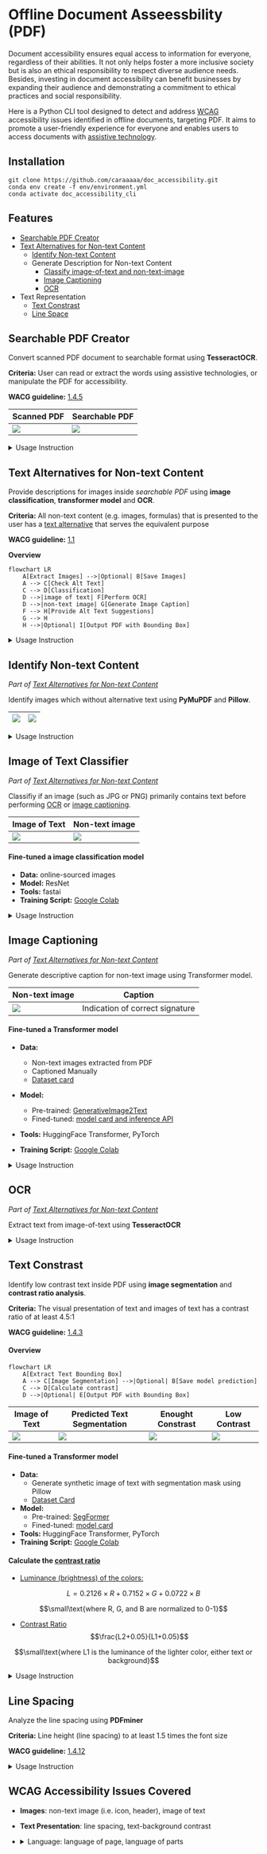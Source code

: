 
# Offline Document Asseessbility (PDF)


Document accessibility ensures equal access to information for everyone, regardless of their abilities. It not only helps foster a more inclusive society but is also an ethical responsibility to respect diverse audience needs. Besides, investing in document accessibility can benefit businesses by expanding their audience and demonstrating a commitment to ethical practices and social responsibility.

Here is a Python CLI tool designed to detect and address [WCAG](https://www.w3.org/WAI/standards-guidelines/wcag/) accessibility issues identified in offline documents, targeting PDF. It aims to promote a user-friendly experience for everyone and enables users to access documents with [assistive technology](https://www.w3.org/WAI/WCAG22/Understanding/text-spacing.html#dfn-assistive-technology).

## Installation
```
git clone https://github.com/caraaaaa/doc_accessibility.git
conda env create -f env/environment.yml
conda activate doc_accessibility_cli
```

## Features
- [Searchable PDF Creator](#searchable-pdf-creator)
- [Text Alternatives for Non-text Content](#text-alternatives-for-non-text-content)
    - [Identify Non-text Content](#identify-non-text-content)
    - Generate Description for Non-text Content
        - [Classify image-of-text and non-text-image](#image-of-text-classifier)
        - [Image Captioning](#image-captioning)
        - [OCR](#ocr)
- Text Representation
    - [Text Constrast](#text-constrast)
    - [Line Space](#line-spacing)



## Searchable PDF Creator
Convert scanned PDF document to searchable format using **TesseractOCR**.

**Criteria:** User can read or extract the words using assistive technologies, or manipulate the PDF for accessibility. 

**WACG guideline:** [1.4.5](https://www.w3.org/WAI/WCAG22/Understanding/images-of-text)

|     Scanned PDF     |  Searchable PDF   |
| ------------------- | ----------------- |
| ![](resources/before_OCR.png) | ![](resources/after_OCR.png)| 


<details>
  <summary>Usage Instruction</summary>

```PowerShell
python script/scanned2searchable.py [-o OUTPUT_PDF_PATH] [-s] input_pdf_path
```
Default output path: `readable_pdf.pdf` 

```PowerShell
optional arguments:
  -o OUTPUT_PDF_PATH, --output_pdf_path OUTPUT_PDF_PATH
                        The path for the output searchable PDF file.
  -s, --show_result     Show text of the searchable PDF after OCR
```

</details>


## Text Alternatives for Non-text Content
Provide descriptions for images inside *searchable PDF* using **image classification**, **transformer model** and **OCR**.

**Criteria:** All non-text content (e.g. images, formulas) that is presented to the user has a [text alternative](https://www.w3.org/WAI/WCAG22/Understanding/non-text-content#dfn-text-alternative) that serves the equivalent purpose

**WACG guideline:** [1.1](https://www.w3.org/WAI/WCAG22/Understanding/text-alternatives)

**Overview**
```mermaid
flowchart LR
    A[Extract Images] -->|Optional| B[Save Images]
    A --> C[Check Alt Text]
    C --> D[Classification]
    D -->|image of text| F[Perform OCR]
    D -->|non-text image| G[Generate Image Caption]
    F --> H[Provide Alt Text Suggestions]
    G --> H
    H -->|Optional| I[Output PDF with Bounding Box]
```
<details>
  <summary>Usage Instruction</summary>

```PowerShell
python script/extract_PDF_image.py [--output_img] [--output_folder OUTPUT_FOLDER] [--draw_bbox] [--output_pdf_path OUTPUT_PDF_PATH] [--captioning] input_pdf_path
```
```PowerShell
optional arguments:
  --output_img          Output images extracted from the PDF.
  --output_folder OUTPUT_FOLDER
                        The directory for the output images.
  --draw_bbox           Output PDF with bounding box on images.
  --output_pdf_path OUTPUT_PDF_PATH
                        The path for the output PDF file with bounding box.
  --captioning          Generate caption for images.
```
Default output folder: `pdf_image` 
Default output pdf path: `image_bbox.pdf` 
</details>



## Identify Non-text Content
*Part of [Text Alternatives for Non-text Content](#text-alternatives-for-non-text-content)*

Identify images which without alternative text using **PyMuPDF** and **Pillow**.


| ![](resources/pdf_image.png) | ![](resources/pdf_image_bbox.png)| 
| ------------------- | ----------------- |

<details>
  <summary>Usage Instruction</summary>

```PowerShell
python script/extract_PDF_image.py --draw_bbox input_pdf_path
```
Default output path: `image_bbox.pdf` 
</details>

## Image of Text Classifier 
*Part of [Text Alternatives for Non-text Content](#text-alternatives-for-non-text-content)*

Classifiy if an image (such as JPG or PNG) primarily contains text before performing [OCR](#ocr) or [image captioning](#image-captioning). 

|     Image of Text     |  Non-text image   |
| ------------------- | ----------------- |
| ![](resources/image_of_text.png) | ![](resources/non_text_image.jpg)| 


#### Fine-tuned a image classification model
- **Data:** online-sourced images
- **Model:** ResNet
- **Tools:** fastai
- **Training Script:** [Google Colab](https://colab.research.google.com/drive/18ZZ99ZtyYH6SVsqaDlc3w9VwFjjC7aoE?usp=sharing)



<details>
  <summary>Usage Instruction</summary>

```PowerShell
python script/image_of_text.py [--show_score] input_pdf_path
```
```PowerShell
Optional arguments:
  --show_score    Show the classification score
```
</details>


## Image Captioning
*Part of [Text Alternatives for Non-text Content](#text-alternatives-for-non-text-content)*

Generate descriptive caption for non-text image using Transformer model.

|     Non-text image     |  Caption   |
| ------------------- | ----------------- |
| ![](resources/non_text_image_2.jpg) | Indication of correct signature| 

#### Fine-tuned a Transformer model
- **Data:**
    - Non-text images extracted from PDF
    - Captioned Manually
    - [Dataset card](https://huggingface.co/datasets/Caraaaaa/non_text_image_captioning) 

- **Model:** 
    - Pre-trained: [GenerativeImage2Text](https://huggingface.co/microsoft/git-base) 
    - Fined-tuned: [model card and inference API](https://huggingface.co/Caraaaaa/text_image_captioning)
- **Tools:** HuggingFace Transformer, PyTorch
- **Training Script:** [Google Colab](https://colab.research.google.com/drive/1QYvXdi0V1AXqlBMR8MpyydNMnK_Vt4dU?usp=sharing)

<details>
  <summary>Usage Instruction</summary>

```
python script/generate_caption.py <input_image_path>
```
</details>

## OCR
*Part of [Text Alternatives for Non-text Content](#text-alternatives-for-non-text-content)*

Extract text from image-of-text using **TesseractOCR**
<details>
  <summary>Usage Instruction</summary>

```
python script/image_of_text.py input_pdf_path
```
</details>

## Text Constrast  
Identify low contrast text inside PDF using **image segmentation** and **contrast ratio analysis**.

**Criteria:** The visual presentation of text and images of text has a contrast ratio of at least 4.5:1

**WACG guideline:** [1.4.3](https://www.w3.org/WAI/WCAG22/Understanding/contrast-minimum.html)


#### Overview
```mermaid
flowchart LR
    A[Extract Text Bounding Box]
    A --> C[Image Segmentation] -->|Optional| B[Save model prediction]
    C --> D[Calculate contrast]
    D -->|Optional| E[Output PDF with Bounding Box]
```

|     Image of Text     |  Predicted Text Segmentation   |     Enought Constrast     |  Low Contrast   |
| ------------------- | ----------------- | ------------------- | ----------------- |
| ![](resources/image_of_text_2.png) | ![](resources/image_text_seg.png)| ![](resources/bbox_low_contrast_2.jpg) | ![](resources/bbox_low_contrast.jpg)| 

#### Fine-tuned a Transformer model
- **Data:** 
    - Generate synthetic image of text with segmentation mask using Pillow
    - [Dataset Card](https://huggingface.co/datasets/Caraaaaa/synthetic_image_text)
- **Model:**
    - Pre-trained: [SegFormer](https://huggingface.co/nvidia/mit-b0) 
    - Fined-tuned: [model card](https://huggingface.co/Caraaaaa/image_segmentation_text)
- **Tools:** HuggingFace Transformer, PyTorch
- **Training Script:** [Google Colab](https://colab.research.google.com/drive/1_TSeRlUyB8-clkU3-rGBvxiUERcN78XT?usp=sharing)


#### Calculate the [contrast ratio](https://www.w3.org/WAI/WCAG21/Techniques/general/G18.html#procedure)
- <ins>Luminance (brightness) of the colors:</ins>

$$L = 0.2126\times R+0.7152\times G+0.0722\times B$$

$$\small\text{where R, G, and B are normalized to 0-1}$$

- <ins>Contrast Ratio</ins>
$$\frac{L2+0.05}{L1+0.05}$$

$$\small\text{where L1 is the luminance of the lighter color, either text or background}$$


<details>
  <summary>Usage Instruction</summary>

- Generate synthetic image of text
```PowerShell
python script/synthetic_text_seg.py [--sample_no SAMPLE_NO] [--output_folder OUTPUT_FOLDER] [--font_folder FONT_FOLDER]
```
Default output folder: `image_of_text`

Default font input folder: `font` 
- Identify low contrast text
```PowerShell
python script/contrast_pdf.py [--output_bbox_img] [--output_dir OUTPUT_DIR] [--draw_bbox] [--output_pdf_path OUTPUT_PDF_PATH] [--bbox_extractor {PyMyPDF,pdfminer}] input_pdf_path
```
```PowerShell
optional arguments:
  --output_bbox_img     Option to save text block images with low contrast.
  --output_dir OUTPUT_DIR
                        The directory for output images.
  --draw_bbox           Option to draw bounding boxes on low contrast text blocks.
  --output_pdf_path OUTPUT_PDF_PATH
                        The path for the output PDF file with drawn bounding boxes.
  --bbox_extractor {PyMyPDF,pdfminer}
                        Choice of bounding box extractor.
```
Default output folder: `segmentation_model_output`

Default output path with bounding box: `bbox_low_contrast.pdf` 

- Extract text bounding boxes (PDFMiner)
```PowerShell
python script/extract_text_bbox_PDFminer.py [--output_pdf_path OUTPUT_PDF_PATH] input_pdf_path
```
- Extract text bounding boxes (PyMuPDF)
```PowerShell
python script/extract_text_bbox_PyMuPDF.py [--output_pdf_path OUTPUT_PDF_PATH] [--text_img] [--output_dir OUTPUT_DIR] input_pdf_path
```
</details>

## Line Spacing
Analyze the line spacing using **PDFminer**

**Criteria:** Line height (line spacing) to at least 1.5 times the font size


**WACG guideline:** [1.4.12](https://www.w3.org/WAI/WCAG22/Understanding/text-spacing.html)

<details>
  <summary>Usage Instruction</summary>

```
python script/line_spacing.py input_pdf_path
```
</details>

## WCAG Accessibility Issues Covered

- **Images**: non-text image (i.e. icon, header), image of text
- **Text Presentation**: line spacing, text-background contrast
-  <details>
    <summary>Language: language of page, language of parts</summary>

    ## PDF Language Detection
    Examines the PDF's metadata for a specified language property using **Langdetect** and **PyMuPDF**.

    **Criteria:** Assistive technology can determine the language of a page

    **WACG guideline:** [3.1.1](https://www.w3.org/WAI/WCAG22/Understanding/language-of-page.html), [3.1.2](https://www.w3.org/WAI/WCAG22/Understanding/language-of-parts.html)



    Basic usage:
    ```
    python script/language_detection.py input_pdf_path
    ```
    </details>
